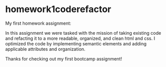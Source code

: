 # homework1coderefactor
My first homework assignment:

In this assignment we were tasked with the mission of taking existing code and refacting it to a more readable, organized, and clean html and css. I optimized the code by implementing semantic elements and adding applicable attributes and organization. 

Thanks for checking out my first bootcamp assignment! 

